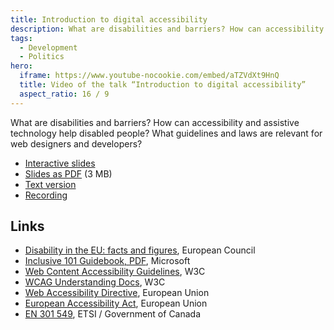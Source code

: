 ```yaml
---
title: Introduction to digital accessibility
description: What are disabilities and barriers? How can accessibility and assistive technology help disabled people? What guidelines and laws are relevant for web designers and developers?
tags:
  - Development
  - Politics
hero:
  iframe: https://www.youtube-nocookie.com/embed/aTZVdXt9HnQ
  title: Video of the talk “Introduction to digital accessibility”
  aspect_ratio: 16 / 9
---
```


What are disabilities and barriers? How can accessibility and assistive technology help disabled people? What guidelines and laws are relevant for web designers and developers?

- [Interactive slides](https://pitch.com/v/introduction-to-digital-accessibility-hsve5g)
- [Slides as PDF](/files/introduction-digital-accessibility.pdf) (3 MB)
- [Text version](https://www.factorial.io/en/blog/introduction-digital-accessibility)
- [Recording](https://www.youtube.com/watch?v=aTZVdXt9HnQ)

## Links

- [Disability in the EU: facts and figures](https://www.consilium.europa.eu/en/infographics/disability-eu-facts-figures/), European Council
- [Inclusive 101 Guidebook, PDF](https://inclusive.microsoft.design/tools-and-activities/inclusive101guidebook.pdf#page=22), Microsoft
- [Web Content Accessibility Guidelines](https://www.w3.org/TR/WCAG22/), W3C
- [WCAG Understanding Docs](https://www.w3.org/WAI/WCAG22/Understanding/), W3C
- [Web Accessibility Directive](https://eur-lex.europa.eu/eli/dir/2016/2102/), European Union
- [European Accessibility Act](https://eur-lex.europa.eu/eli/dir/2019/882/), European Union
- [EN 301 549](https://accessible.canada.ca/en-301-549-accessibility-requirements-ict-products-and-services-1), ETSI / Government of Canada
